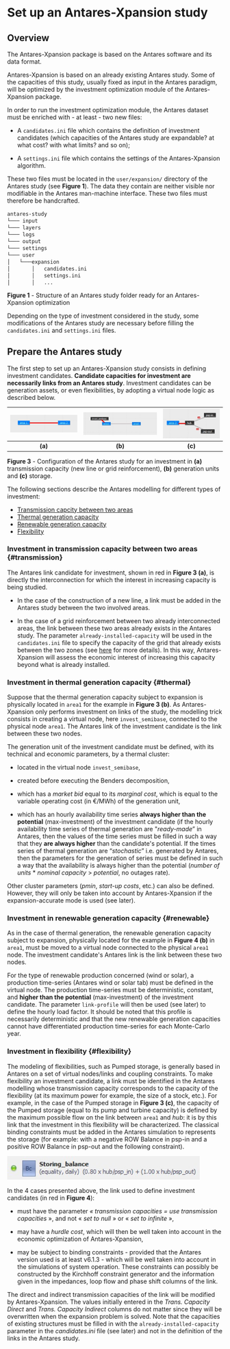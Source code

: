 # Set up an Antares-Xpansion study

## Overview

The Antares-Xpansion package is based on the Antares software and
its data format.

Antares-Xpansion is based on an already existing Antares study. Some
of the capacities of this study, usually fixed as input in the Antares
paradigm, will be optimized by the investment optimization module of the
Antares-Xpansion package.

In order to run the investment optimization module, the Antares dataset
must be enriched with - at least - two new files:

- A `candidates.ini` file which contains the definition of
  investment candidates (which capacities of the Antares study are
  expandable? at what cost? with what limits? and so on);

- A `settings.ini` file which contains the settings of the
  Antares-Xpansion algorithm.

These two files must be located in the `user/expansion/` directory of
the Antares study (see **Figure 1**). The data they contain
are neither visible nor modifiable in the Antares man-machine interface.
These two files must therefore be handcrafted.

```
antares-study
└─── input
└─── layers
└─── logs
└─── output
└─── settings
└─── user
│   └───expansion
│       │   candidates.ini
│       │   settings.ini
│       │   ...
```
**Figure 1** - Structure of an Antares study folder ready for an Antares-Xpansion optimization

Depending on the type of investment considered in the study, some modifications of the Antares study are necessary before filling the `candidates.ini` and `settings.ini` files.

## Prepare the Antares study

The first step to set up an Antares-Xpansion study consists in defining investment candidates.
**Candidate capacities for investment are
necessarily links from an Antares study**. Investment candidates can be generation assets, or even
flexibilities, by adopting a virtual node logic as described below.

| ![](../../assets/media/image6.png) | ![](../../assets/media/image7.png) | ![](../../assets/media/image8.png) |
| :--------------------------------: | :--------------------------------: | :----------------------------------: |
| **(a)**                               | **(b)**                               | **(c)**                               |

**Figure 3** - Configuration of the Antares study for an
investment in **(a)** transmission capacity (new line or grid
reinforcement), **(b)** generation units and **(c)** storage.

The following sections describe the Antares modelling for different types of investment:

  - [Transmission capcity between two areas](#transmission)
  - [Thermal generation capacity](#thermal)
  - [Renewable generation capacity](#renewable)
  - [Flexibility](#flexibility)

### Investment in transmission capacity between two areas {#transmission}

The Antares link candidate for investment, shown in red in
**Figure 3 (a)**, is directly the interconnection for which the interest
in increasing capacity is being studied.

- In the case of the construction of a new line, a link must be added
  in the Antares study between the two involved areas.

- In the case of a grid reinforcement between two already
  interconnected areas, the link between these two areas already
  exists in the Antares study. The parameter
  `already-installed-capacity` will be used in the `candidates.ini` file to specify the capacity of the grid that already exists between the two zones (see [here](2-candidate-definition.md#already-installed-capa) for more details). In this way, Antares-Xpansion will assess the economic interest of increasing this capacity beyond what is already installed.

### Investment in thermal generation capacity {#thermal}

Suppose that the thermal generation capacity subject to expansion is 
physically located in `area1` for the example in **Figure 3 (b)**. As Antares-Xpansion only performs investment on links of the study, the modelling trick consists in creating a virtual node, here `invest_semibase`, connected to the physical node `area1`. The Antares link of the investment candidate is the link between these two nodes.

The generation unit of the investment candidate must be defined, with
its technical and economic parameters, by a thermal cluster:

- located in the virtual node `invest_semibase`,

- created before executing the Benders decomposition,

- which has a *market bid* equal to its *marginal cost*, which is
  equal to the variable operating cost (in €/MWh) of the generation
  unit,

- which has an hourly availability time series
  **always higher than the potential**
  (max-investment) of the investment candidate (if the hourly
  availability time series of thermal generation are "*ready-made*” in
  Antares, then the values of the time series must be filled in such a
  way that they **are always higher**
  than the candidate's potential. If the times series of thermal
  generation are “*stochastic*” i.e. generated by Antares, then the
  parameters for the generation of series must be defined in such a
  way that the availability is always higher than the potential
  (*number of units* \* *nominal capacity* \> *potential*, no outages
  rate).

Other cluster parameters (*pmin*, *start-up costs*, etc.) can also be
defined. However, they will only be taken into account by
Antares-Xpansion if the expansion-accurate mode is used (see later).

### Investment in renewable generation capacity {#renewable}

As in the case of thermal generation, the renewable
generation capacity subject to expansion, physically located for the
example in **Figure 4 (b)** in `area1`, must be moved to a virtual node
connected to the physical `area1` node. The investment candidate's
Antares link is the link between these two nodes.

For the type of renewable production concerned (wind or solar), a
production time-series (Antares wind or solar tab) must be defined in
the virtual node. The production time-series must be deterministic,
constant, and **higher than the
potential** (max-investment) of the investment candidate. The
parameter `link-profile` will then be used (see later) to define the
hourly load factor. It should be noted that this profile is necessarily
deterministic and that the new renewable generation capacities cannot
have differentiated production time-series for each Monte-Carlo year.

### Investment in flexibility {#flexibility}

The modeling of flexibilities, such as Pumped storage, is generally based in Antares
on a set of virtual nodes/links and coupling constraints. To make
flexibility an investment candidate, a link must be identified in the
Antares modelling whose transmission capacity corresponds to the
capacity of the flexibility (at its maximum power for example, the size
of a stock, etc.). For example, in the case of the Pumped storage in
**Figure 3 (c)**, the capacity of the Pumped storage (equal to its pump
and turbine capacity) is defined by the maximum possible flow on the
link between `area1` and *hub*: it is by this link that the investment
in this flexibility will be characterized. The classical binding
constraints must be added in the Antares simulation to represents the
storage (for example: with a negative ROW Balance in psp-in and a
positive ROW Balance in psp-out and the following constraint).

![](../../assets/media/image9.png)

In the 4 cases presented above, the link used to define investment
candidates (in red in **Figure 4**):

- must have the parameter *« transmission capacities = use
  transmission capacities* », and not « *set to null* » or « *set to
  infinite* »,

- may have a *hurdle cost*, which will then be well taken into account
  in the economic optimization of Antares-Xpansion,

- may be subject to binding constraints - provided that the Antares
  version used is at least v6.1.3 - which will be well taken into
  account in the simulations of system operation. These constraints
  can possibly be constructed by the Kirchhoff constraint generator
  and the information given in the impedances, loop flow and phase
  shift columns of the link.

The direct and indirect transmission capacities of the link will be
modified by Antares-Xpansion. The values initially entered in the
*Trans.* *Capacity Direct* and *Trans. Capacity Indirect* columns do not
matter since they will be overwritten when the expansion problem is
solved. Note that the capacities of existing structures must be filled
in with the `already-installed-capacity` parameter in the *candidates.ini*
file (see later) and not in the definition of the links in the Antares
study.